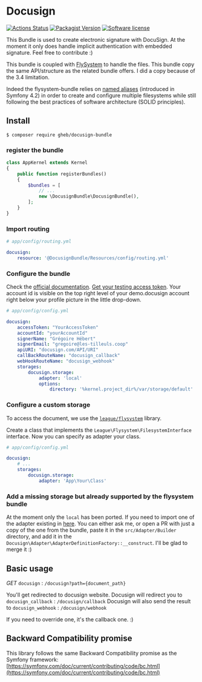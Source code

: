 # Docusign

[![Actions Status](https://github.com/gregoirehebert/docusign-bundle/workflows/CI/badge.svg)](https://github.com/gregoirehebert/docusign-bundle/actions)
[![Packagist Version](https://img.shields.io/packagist/v/gheb/docusign-bundle.svg?style=flat-square)](https://packagist.org/packages/gheb/docusign-bundle)
[![Software license](https://img.shields.io/github/license/gregoirehebert/docusign-bundle.svg?style=flat-square)](https://github.com/gregoirehebert/docusign-bundle/blob/master/LICENSE)

This Bundle is used to create electronic signature with DocuSign.
At the moment it only does handle implicit authentication with embedded signature.
Feel free to contribute :)

This bundle is coupled with [FlySystem](https://flysystem.thephpleague.com) to handle the files.
This bundle copy the same API/structure as the related bundle offers.
I did a copy because of the 3.4 limitation.

Indeed the flysystem-bundle relies on [named aliases](https://symfony.com/doc/current/service_container/autowiring.html#dealing-with-multiple-implementations-of-the-same-type)
(introduced in Symfony 4.2) in order to create and configure multiple filesystems while still
following the best practices of software architecture (SOLID principles).

## Install

```shell
$ composer require gheb/docusign-bundle
```

### register the bundle

```php
class AppKernel extends Kernel
{
    public function registerBundles()
    {
        $bundles = [
            // ...
            new \DocusignBundle\DocusignBundle(),
        ];
    }
}
```

### Import routing

```yml
# app/config/routing.yml

docusign:
    resource: '@DocusignBundle/Resources/config/routing.yml'
```

### Configure the bundle

Check the [official documentation](https://github.com/docusign/qs-php).
[Get your testing access token](https://developers.docusign.com/oauth-token-generator).
Your account id is visible on the top right level of your demo.docusign account right below your profile picture in the little drop-down.

```yml
# app/config/config.yml

docusign:
    accessToken: "YourAccessToken"
    accountId: "yourAccountId"
    signerName: "Grégoire Hébert"
    signerEmail: "gregoire@les-tilleuls.coop"
    apiURI: "docusign.com/API/URI"
    callBackRouteName: "docusign_callback"
    webHookRouteName: "docusign_webhook"
    storages:
        docusign.storage:
            adapter: 'local'
            options:
                directory: '%kernel.project_dir%/var/storage/default'
```

### Configure a custom storage

To access the document, we use the [`league/flysystem`](https://flysystem.thephpleague.com) library.

Create a class that implements the `League\Flysystem\FilesystemInterface` interface.
Now you can specify as adapter your class.

```yml
# app/config/config.yml

docusign:
    # ...
    storages:
        docusign.storage:
            adapter: 'App\Your\Class'
```

### Add a missing storage but already supported by the flysystem bundle

At the moment only the `local` has been ported. If you need to import one of the adapter existing in [here](https://github.com/thephpleague/flysystem-bundle/tree/master/src/Adapter/Builder).
You can either ask me, or open a PR with just a copy of the one from the bundle, paste it in the `src/Adapter/Builder` directory, and add it in the `Docusign\Adapter\AdapterDefinitionFactory::__construct`.
I'll be glad to merge it :)


## Basic usage

*GET* `docusign` : `/docusign?path={document_path}`

You'll get redirected to docusign website.
Docusign will redirect you to `docusign_callback` : `/docusign/callback`
Docusign will also send the result to `docusign_webhook` : `/docusign/webhook`

If you need to override one, it's the callback one. :)


## Backward Compatibility promise

This library follows the same Backward Compatibility promise as the Symfony framework: [https://symfony.com/doc/current/contributing/code/bc.html](https://symfony.com/doc/current/contributing/code/bc.html)
